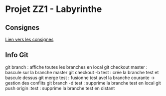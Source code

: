 # Projet ZZ1 - Labyrinthe

## Consignes
[Lien vers les consignes](https://perso.isima.fr/~yjdaniel/labyrinthe/projet-labyrinthe.html)


## Info Git

git branch  :  affiche toutes les branches en local
git checkout master :  bascule sur la branche master
git checkout -b test  :  crée la branche test et bascule dessus
git merge test  :  fusionne test avel la branche courante -> gestion des conflits
git branch -d test  :  supprime la branche test en local
git push origin :test  : supprime la branche test en distant

